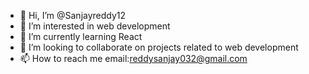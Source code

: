- 👋 Hi, I’m @Sanjayreddy12
- 👀 I’m interested in web development
- 🌱 I’m currently learning React
- 💞️ I’m looking to collaborate on projects related to web development
- 📫 How to reach me  email:reddysanjay032@gmail.com

<!---
Sanjayreddy12/Sanjayreddy12 is a ✨ special ✨ repository because its `README.md` (this file) appears on your GitHub profile.
You can click the Preview link to take a look at your changes.
--->
